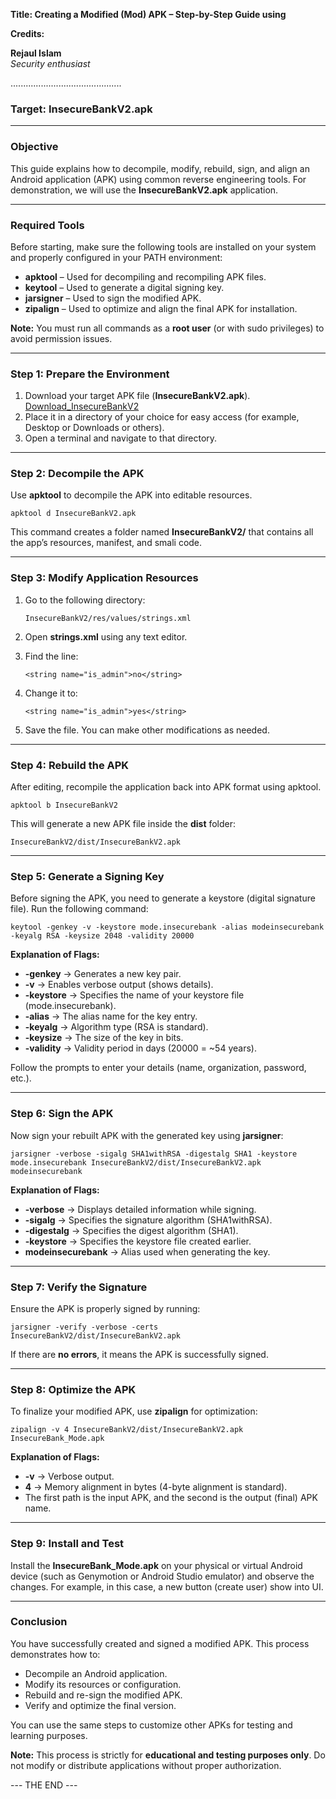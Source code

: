 **Title: Creating a Modified (Mod) APK – Step-by-Step Guide using**

**Credits:**

**Rejaul Islam**  
_Security enthusiast_

............................................

### Target: InsecureBankV2.apk <hr>

### **Objective**

This guide explains how to decompile, modify, rebuild, sign, and align an Android application (APK) using common reverse engineering tools. For demonstration, we will use the **InsecureBankV2.apk** application.

---

### **Required Tools**

Before starting, make sure the following tools are installed on your system and properly configured in your PATH environment:

- **apktool** – Used for decompiling and recompiling APK files.
- **keytool** – Used to generate a digital signing key.
- **jarsigner** – Used to sign the modified APK.
- **zipalign** – Used to optimize and align the final APK for installation.

**Note:** You must run all commands as a **root user** (or with sudo privileges) to avoid permission issues.

---

### **Step 1: Prepare the Environment**

1. Download your target APK file (**InsecureBankV2.apk**). [Download_InsecureBankV2](https://github.com/dineshshetty/Android-InsecureBankv2)
2. Place it in a directory of your choice for easy access (for example, Desktop or Downloads or others).
3. Open a terminal and navigate to that directory.

---

### **Step 2: Decompile the APK**

Use **apktool** to decompile the APK into editable resources.

```
apktool d InsecureBankV2.apk
```

This command creates a folder named **InsecureBankV2/** that contains all the app’s resources, manifest, and smali code.

---

### **Step 3: Modify Application Resources**

1. Go to the following directory:

   ```
   InsecureBankV2/res/values/strings.xml
   ```

2. Open **strings.xml** using any text editor.
3. Find the line:

   ```
   <string name="is_admin">no</string>
   ```

4. Change it to:

   ```
   <string name="is_admin">yes</string>
   ```

5. Save the file.
   You can make other modifications as needed.

---

### **Step 4: Rebuild the APK**

After editing, recompile the application back into APK format using apktool.

```
apktool b InsecureBankV2
```

This will generate a new APK file inside the **dist** folder:

```
InsecureBankV2/dist/InsecureBankV2.apk
```

---

### **Step 5: Generate a Signing Key**

Before signing the APK, you need to generate a keystore (digital signature file).
Run the following command:

```
keytool -genkey -v -keystore mode.insecurebank -alias modeinsecurebank -keyalg RSA -keysize 2048 -validity 20000
```

**Explanation of Flags:**

- **-genkey** → Generates a new key pair.
- **-v** → Enables verbose output (shows details).
- **-keystore** → Specifies the name of your keystore file (mode.insecurebank).
- **-alias** → The alias name for the key entry.
- **-keyalg** → Algorithm type (RSA is standard).
- **-keysize** → The size of the key in bits.
- **-validity** → Validity period in days (20000 = ~54 years).

Follow the prompts to enter your details (name, organization, password, etc.).

---

### **Step 6: Sign the APK**

Now sign your rebuilt APK with the generated key using **jarsigner**:

```
jarsigner -verbose -sigalg SHA1withRSA -digestalg SHA1 -keystore mode.insecurebank InsecureBankV2/dist/InsecureBankV2.apk modeinsecurebank
```

**Explanation of Flags:**

- **-verbose** → Displays detailed information while signing.
- **-sigalg** → Specifies the signature algorithm (SHA1withRSA).
- **-digestalg** → Specifies the digest algorithm (SHA1).
- **-keystore** → Specifies the keystore file created earlier.
- **modeinsecurebank** → Alias used when generating the key.

---

### **Step 7: Verify the Signature**

Ensure the APK is properly signed by running:

```
jarsigner -verify -verbose -certs InsecureBankV2/dist/InsecureBankV2.apk
```

If there are **no errors**, it means the APK is successfully signed.

---

### **Step 8: Optimize the APK**

To finalize your modified APK, use **zipalign** for optimization:

```
zipalign -v 4 InsecureBankV2/dist/InsecureBankV2.apk InsecureBank_Mode.apk
```

**Explanation of Flags:**

- **-v** → Verbose output.
- **4** → Memory alignment in bytes (4-byte alignment is standard).
- The first path is the input APK, and the second is the output (final) APK name.

---

### **Step 9: Install and Test**

Install the **InsecureBank_Mode.apk** on your physical or virtual Android device (such as Genymotion or Android Studio emulator) and observe the changes.
For example, in this case, a new button (create user) show into UI.

---

### **Conclusion**

You have successfully created and signed a modified APK.
This process demonstrates how to:

- Decompile an Android application.
- Modify its resources or configuration.
- Rebuild and re-sign the modified APK.
- Verify and optimize the final version.

You can use the same steps to customize other APKs for testing and learning purposes.

**Note:** This process is strictly for **educational and testing purposes only**. Do not modify or distribute applications without proper authorization.

--- THE END ---
